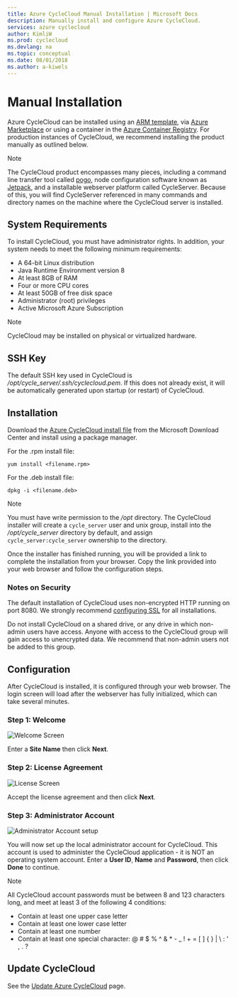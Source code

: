 ```yaml
---
title: Azure CycleCloud Manual Installation | Microsoft Docs
description: Manually install and configure Azure CycleCloud.
services: azure cyclecloud
author: KimliW
ms.prod: cyclecloud
ms.devlang: na
ms.topic: conceptual
ms.date: 08/01/2018
ms.author: a-kiwels
---
```


# Manual Installation

Azure CycleCloud can be installed using an [ARM template](quickstart-install-cyclecloud.md), via [Azure Marketplace](https://azuremarketplace.microsoft.com/en-us/marketplace/apps/azurecyclecloud.azure-cyclecloud-vm?tab=Overview) or using a container in the [Azure Container Registry](https://hub.docker.com/r/microsoft/azure-cyclecloud/). For production instances of CycleCloud, we recommend installing the product manually as outlined below.

> [!NOTE]
> The CycleCloud product encompasses many pieces, including a command line transfer tool called [pogo](pogo-overview.md), node configuration software known as [Jetpack](jetpack.md), and a installable webserver platform called CycleServer. Because of this, you will find CycleServer referenced in many commands and directory names on the machine where the CycleCloud server is installed.

## System Requirements

To install CycleCloud, you must have administrator rights. In addition, your system needs to meet the following minimum requirements:

* A 64-bit Linux distribution
* Java Runtime Environment version 8
* At least 8GB of RAM
* Four or more CPU cores
* At least 50GB of free disk space
* Administrator (root) privileges
* Active Microsoft Azure Subscription

> [!NOTE]
> CycleCloud may be installed on physical or virtualized hardware.

## SSH Key

The default SSH key used in CycleCloud is */opt/cycle_server/.ssh/cyclecloud.pem*. If this does not already exist, it will be automatically generated upon startup (or restart) of CycleCloud.

## Installation

Download the [Azure CycleCloud install file](https://www.microsoft.com/en-us/download/details.aspx?id=57182) from the Microsoft Download Center and install using a package manager.

For the .rpm install file:

```CMD
yum install <filename.rpm>
```

For the .deb install file:

```CMD
dpkg -i <filename.deb>
```

> [!NOTE]
>You must have write permission to the _/opt_ directory. The CycleCloud installer will create a `cycle_server` user and unix group, install into the */opt/cycle_server* directory by default, and assign `cycle_server:cycle_server` ownership to the directory.

Once the installer has finished running, you will be provided a link to complete the installation from your browser. Copy the link provided into your web browser and follow the configuration steps.

### Notes on Security

The default installation of CycleCloud uses non-encrypted HTTP running on port 8080. We strongly recommend [configuring SSL](ssl-configuration.md) for all installations.

Do not install CycleCloud on a shared drive, or any drive in which non-admin users have access. Anyone with access to the CycleCloud group will gain access to unencrypted data. We recommend that non-admin users not be added to this group.

## Configuration

After CycleCloud is installed, it is configured through your web browser. The login screen will load after the webserver has fully initialized, which can take several minutes.

### Step 1: Welcome

![Welcome Screen](~/images/setup-step1.png)

Enter a **Site Name** then click **Next**.

### Step 2: License Agreement

![License Screen](~/images/setup-step2.png)

Accept the license agreement and then click **Next**.

### Step 3: Administrator Account

![Administrator Account setup](~/images/setup-step3.png)

You will now set up the local administrator account for CycleCloud. This account is used to administer the CycleCloud application - it is NOT an operating system account. Enter a **User ID**, **Name** and **Password**, then click **Done** to continue.

> [!NOTE]
> All CycleCloud account passwords must be between 8 and 123 characters long, and meet at least 3 of the following 4 conditions:
> * Contain at least one upper case letter
> * Contain at least one lower case letter
> * Contain at least one number
> * Contain at least one special character: @ # $ % ^ & * - _ ! + = [ ] { } | \ : ' , . ?

## Update CycleCloud

See the [Update Azure CycleCloud](update-install.md) page.
